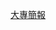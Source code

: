 [大專簡報](https://docs.google.com/presentation/d/1mRuoY9Qb8FypmRcWad2as9NMKBNRBrbC/edit?usp=sharing&ouid=109046677102629511506&rtpof=true&sd=true )

